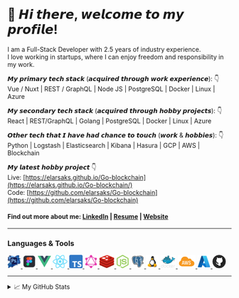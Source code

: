 # 👋 𝙃𝙞 𝙩𝙝𝙚𝙧𝙚, 𝙬𝙚𝙡𝙘𝙤𝙢𝙚 𝙩𝙤 𝙢𝙮 𝙥𝙧𝙤𝙛𝙞𝙡𝙚!

I am a Full-Stack Developer with 2.5 years of industry experience.  
I love working in startups, where I can enjoy freedom and responsibility in my work.

𝙈𝙮 𝙥𝙧𝙞𝙢𝙖𝙧𝙮 𝙩𝙚𝙘𝙝 𝙨𝙩𝙖𝙘𝙠 (𝙖𝙘𝙦𝙪𝙞𝙧𝙚𝙙 𝙩𝙝𝙧𝙤𝙪𝙜𝙝 𝙬𝙤𝙧𝙠 𝙚𝙭𝙥𝙚𝙧𝙞𝙚𝙣𝙘𝙚): 👇  
Vue / Nuxt | REST / GraphQL | Node JS | PostgreSQL | Docker | Linux | Azure

𝙈𝙮 𝙨𝙚𝙘𝙤𝙣𝙙𝙖𝙧𝙮 𝙩𝙚𝙘𝙝 𝙨𝙩𝙖𝙘𝙠 (𝙖𝙘𝙦𝙪𝙞𝙧𝙚𝙙 𝙩𝙝𝙧𝙤𝙪𝙜𝙝 𝙝𝙤𝙗𝙗𝙮 𝙥𝙧𝙤𝙟𝙚𝙘𝙩𝙨): 👇  
React | REST/GraphQL | Golang | PostgreSQL | Docker | Linux | Azure

𝙊𝙩𝙝𝙚𝙧 𝙩𝙚𝙘𝙝 𝙩𝙝𝙖𝙩 𝙄 𝙝𝙖𝙫𝙚 𝙝𝙖𝙙 𝙘𝙝𝙖𝙣𝙘𝙚 𝙩𝙤 𝙩𝙤𝙪𝙘𝙝 (𝙬𝙤𝙧𝙠 & 𝙝𝙤𝙗𝙗𝙞𝙚𝙨): 👇  
Python | Logstash | Elasticsearch | Kibana | Hasura | GCP | AWS | Blockchain

𝙈𝙮 𝙡𝙖𝙩𝙚𝙨𝙩 𝙝𝙤𝙗𝙗𝙮 𝙥𝙧𝙤𝙟𝙚𝙘𝙩 👇    
Live: [https://elarsaks.github.io/Go-blockchain](https://elarsaks.github.io/Go-blockchain/)  
Code: [https://github.com/elarsaks/Go-blockchain](https://github.com/elarsaks/Go-blockchain)


####  Find out more about me:  [LinkedIn](http://www.linkedin.com/in/elarsaks/) | [Resume](https://saks.digital/wp-content/uploads/2023/07/Elar-Saks-CV-English.pdf) | [Website](https://saks.digital)
---
### Languages & Tools
<p align="left">
   <a href="https://www.adobe.com/fi/products/photoshop.html">
    <img height="30" src="https://raw.githubusercontent.com/elarsaks/elarsaks/master/images/Photoshop.png">
  </a>
  <a href="www.figma.com">
    <img height="30" src="https://raw.githubusercontent.com/elarsaks/elarsaks/master/images/figma.png">
  </a>
  <a href="https://vuejs.org/">
    <img height="30" src="https://raw.githubusercontent.com/elarsaks/elarsaks/master/images/vue.png">
  </a>
  <a href="https://reactjs.org/">
    <img height="30" src="https://raw.githubusercontent.com/elarsaks/elarsaks/master/images/react.png">
  </a>
  <a href="https://www.typescriptlang.org/">
    <img height="30" src="https://raw.githubusercontent.com/elarsaks/elarsaks/master/images/TypeScript.png">
  </a>
  <a href="https://graphql.org/">
    <img height="30" src="https://raw.githubusercontent.com/elarsaks/elarsaks/master/images/graphql.png">
  </a>
  <a href="https://redis.io/">
    <img height="30" src="https://raw.githubusercontent.com/elarsaks/elarsaks/master/images/redis.png">
  </a>
  <a href="https://nodejs.org/en/">
   <img height="30" src="https://raw.githubusercontent.com/elarsaks/elarsaks/master/images/node.png">
  </a>
  <a href="https://www.postgresql.org/">
   <img height="30" src="https://raw.githubusercontent.com/elarsaks/elarsaks/master/images/Postgres.png">
  </a>
  <a href="https://www.linux.org/">
    <img height="30" src="https://raw.githubusercontent.com/elarsaks/elarsaks/master/images/linux.png">
  </a>
  <a href="https://www.docker.com/">
    <img height="30" src="https://raw.githubusercontent.com/elarsaks/elarsaks/master/images/docker.png">
  </a>
  <a href="https://aws.amazon.com/">
    <img height="30" src="https://raw.githubusercontent.com/elarsaks/elarsaks/master/images/aws.png">
  </a>
  <a href="ttps://azure.microsoft.com/"">
    <img height="30" src="https://raw.githubusercontent.com/elarsaks/elarsaks/master/images/azure.png">
  </a>
  <a href="www.github.com">
   <img height="30" src="https://raw.githubusercontent.com/elarsaks/elarsaks/master/images/github.png">
  </a>
</p>

---
<details>
  <summary>📈 My GitHub Stats</summary> 
<img align="centre" src="https://github-readme-stats.vercel.app/api?username=elarsaks&count_private=true&include_all_commits=true&show_icons=true&title_color=007bff&text_color=e7e7e7&icon_color=007bff&bg_color=171c28" />  

  ![Top Langs](https://github-readme-stats.vercel.app/api/top-langs/?username=elarsaks&layout=compact&title_color=007bff&text_color=e7e7e7&icon_color=007bff&bg_color=171c28)
</details>
